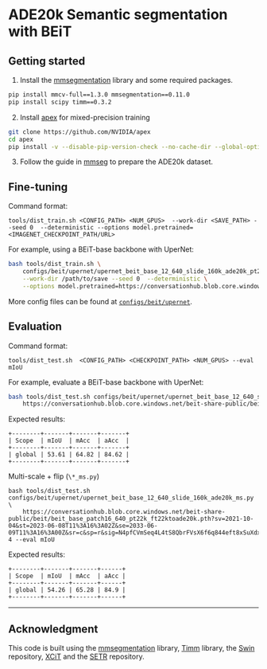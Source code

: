 # ADE20k Semantic segmentation with BEiT

## Getting started 

1. Install the [mmsegmentation](https://github.com/open-mmlab/mmsegmentation) library and some required packages.

```bash
pip install mmcv-full==1.3.0 mmsegmentation==0.11.0
pip install scipy timm==0.3.2
```

2. Install [apex](https://github.com/NVIDIA/apex) for mixed-precision training

```bash
git clone https://github.com/NVIDIA/apex
cd apex
pip install -v --disable-pip-version-check --no-cache-dir --global-option="--cpp_ext" --global-option="--cuda_ext" ./
```

3. Follow the guide in [mmseg](https://github.com/open-mmlab/mmsegmentation/blob/master/docs/en/dataset_prepare.md#ade20k) to prepare the ADE20k dataset.


## Fine-tuning

Command format:
```
tools/dist_train.sh <CONFIG_PATH> <NUM_GPUS>  --work-dir <SAVE_PATH> --seed 0  --deterministic --options model.pretrained=<IMAGENET_CHECKPOINT_PATH/URL>
```

For example, using a BEiT-base backbone with UperNet:
```bash
bash tools/dist_train.sh \
    configs/beit/upernet/upernet_beit_base_12_640_slide_160k_ade20k_pt2ft.py 8 \
    --work-dir /path/to/save --seed 0  --deterministic \
    --options model.pretrained=https://conversationhub.blob.core.windows.net/beit-share-public/beit/beit_base_patch16_224_pt22k_ft22k.pth?sv=2021-10-04&st=2023-06-08T11%3A16%3A02Z&se=2033-06-09T11%3A16%3A00Z&sr=c&sp=r&sig=N4pfCVmSeq4L4tS8QbrFVsX6f6q844eft8xSuXdxU48%3D
```

More config files can be found at [`configs/beit/upernet`](configs/beit/upernet).


## Evaluation

Command format:
```
tools/dist_test.sh  <CONFIG_PATH> <CHECKPOINT_PATH> <NUM_GPUS> --eval mIoU
```

For example, evaluate a BEiT-base backbone with UperNet:
```bash
bash tools/dist_test.sh configs/beit/upernet/upernet_beit_base_12_640_slide_160k_ade20k_pt2ft.py \ 
    https://conversationhub.blob.core.windows.net/beit-share-public/beit/beit_base_patch16_640_pt22k_ft22ktoade20k.pth?sv=2021-10-04&st=2023-06-08T11%3A16%3A02Z&se=2033-06-09T11%3A16%3A00Z&sr=c&sp=r&sig=N4pfCVmSeq4L4tS8QbrFVsX6f6q844eft8xSuXdxU48%3D  4 --eval mIoU
```

Expected results:
```
+--------+-------+-------+-------+
| Scope  | mIoU  | mAcc  | aAcc  |
+--------+-------+-------+-------+
| global | 53.61 | 64.82 | 84.62 |
+--------+-------+-------+-------+
```

Multi-scale + flip (`\*_ms.py`)
```
bash tools/dist_test.sh configs/beit/upernet/upernet_beit_base_12_640_slide_160k_ade20k_ms.py \
    https://conversationhub.blob.core.windows.net/beit-share-public/beit/beit_base_patch16_640_pt22k_ft22ktoade20k.pth?sv=2021-10-04&st=2023-06-08T11%3A16%3A02Z&se=2033-06-09T11%3A16%3A00Z&sr=c&sp=r&sig=N4pfCVmSeq4L4tS8QbrFVsX6f6q844eft8xSuXdxU48%3D  4 --eval mIoU
```

Expected results:
```
+--------+-------+-------+------+
| Scope  | mIoU  | mAcc  | aAcc |
+--------+-------+-------+------+
| global | 54.26 | 65.28 | 84.9 |
+--------+-------+-------+------+
```

---

## Acknowledgment 

This code is built using the [mmsegmentation](https://github.com/open-mmlab/mmsegmentation) library, [Timm](https://github.com/rwightman/pytorch-image-models) library, the [Swin](https://github.com/microsoft/Swin-Transformer) repository, [XCiT](https://github.com/facebookresearch/xcit) and the [SETR](https://github.com/fudan-zvg/SETR) repository.

